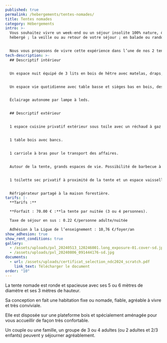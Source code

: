 ```yaml
---
published: true
permalink: /hebergements/tentes-nomades/
title: Tentes nomades
category: Hébergements
intro: >-
  Vous souhaitez vivre un week-end ou un séjour insolite 100% nature, être
  hébergé ; la veille ou au retour de votre séjour ; en balade ou randonnée, …


  Nous vous proposons de vivre cette expérience dans l’une de nos 2 tentes nomades installées dans un vallon de rêve en bordure de la forêt.
tech-description: >-
  ## Descriptif intérieur


  Un espace nuit équipé de 3 lits en bois de hêtre avec matelas, draps, couette et oreiller.


  Un espace vie quotidienne avec table basse et sièges bas en bois, des casiers de rangement. 


  Éclairage autonome par lampe à leds.


  ## Descriptif extérieur


  1 espace cuisine privatif extérieur sous toile avec un réchaud à gaz 2 feux, vaisselle complète et ustensiles de cuisine. 


  1 table bois avec bancs. 


  1 carriole à bras pour le transport des affaires. 


  Autour de la tente, grands espaces de vie. Possibilité de barbecue à proximité de la maison forestière.


  1 toilette sec privatif à proximité de la tente et un espace vaisselle et douches collectif (avec eau chaude).


  Réfrigérateur partagé à la maison forestière.
tarifs: |-
  **Tarifs :**

  **Forfait : 70.00 € :**la tente par nuitée (3 ou 4 personnes).

  Taxe de séjour en sus : 0.22 €/personne adulte/nuitée

  Adhésion à la Ligue de l’enseignement : 10,76 €/foyer/an
show_adhesion: true
show_rent_conditions: true
gallery:
  - /assets/uploads/pxl_20240513_120246001.long_exposure-01.cover-sd.jpg
  - /assets/uploads/pxl_20240806_091444176-sd.jpg
documents:
  - url: /assets/uploads/certificat_selection_ndc2024_scratch.pdf
    link_text: Télécharger le document
order: "10"
---
```

La tente nomade est ronde et spacieuse avec ses 5 ou 6 mètres de diamètre et ses 3 mètres de hauteur. 

Sa conception en fait une habitation fixe ou nomade, fiable, agréable à vivre et très conviviale.

Elle est disposée sur une plateforme bois et spécialement aménagée pour vous accueillir de façon très confortable. 

Un couple ou une famille, un groupe de 3 ou 4 adultes (ou 2 adultes et 2/3 enfants) peuvent y 
séjourner agréablement.
